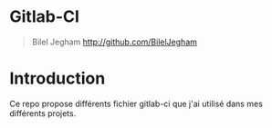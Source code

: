 # Gitlab-CI

> Bilel Jegham 
> http://github.com/BilelJegham


# Introduction
Ce repo propose différents fichier gitlab-ci que j'ai utilisé dans mes différents projets.
